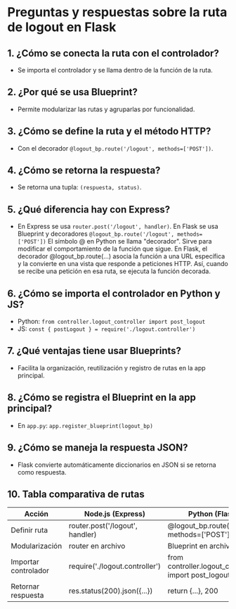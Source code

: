 # Preguntas y respuestas sobre la ruta de logout en Flask

## 1. ¿Cómo se conecta la ruta con el controlador?
- Se importa el controlador y se llama dentro de la función de la ruta.

## 2. ¿Por qué se usa Blueprint?
- Permite modularizar las rutas y agruparlas por funcionalidad.

## 3. ¿Cómo se define la ruta y el método HTTP?
- Con el decorador `@logout_bp.route('/logout', methods=['POST'])`.

## 4. ¿Cómo se retorna la respuesta?
- Se retorna una tupla: `(respuesta, status)`.

## 5. ¿Qué diferencia hay con Express?
- En Express se usa `router.post('/logout', handler)`.
 En Flask se usa Blueprint y decoradores `@logout_bp.route('/logout', methods=['POST'])`
  El símbolo @ en Python se llama "decorador". Sirve para modificar el comportamiento de la función que sigue. En Flask, el decorador @logout_bp.route(...) asocia la función a una URL específica y la convierte en una vista que responde a peticiones HTTP. Así, cuando se recibe una petición en esa ruta, se ejecuta la función decorada.

## 6. ¿Cómo se importa el controlador en Python y JS?
- Python: `from controller.logout_controller import post_logout`
- JS: `const { postLogout } = require('./logout.controller')`

## 7. ¿Qué ventajas tiene usar Blueprints?
- Facilita la organización, reutilización y registro de rutas en la app principal.

## 8. ¿Cómo se registra el Blueprint en la app principal?
- En `app.py`: `app.register_blueprint(logout_bp)`

## 9. ¿Cómo se maneja la respuesta JSON?
- Flask convierte automáticamente diccionarios en JSON si se retorna como respuesta.

## 10. Tabla comparativa de rutas
| Acción                | Node.js (Express)                | Python (Flask)                |
|-----------------------|----------------------------------|-------------------------------|
| Definir ruta          | router.post('/logout', handler)  | @logout_bp.route('/logout', methods=['POST']) |
| Modularización        | router en archivo                | Blueprint en archivo          |
| Importar controlador  | require('./logout.controller')   | from controller.logout_controller import post_logout |
| Retornar respuesta    | res.status(200).json({...})      | return {...}, 200             |
